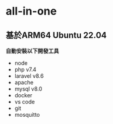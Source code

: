 # all-in-one

## 基於ARM64 Ubuntu 22.04
**自動安裝以下開發工具**
* node
* php v7.4
* laravel v8.6
* apache
* mysql v8.0
* docker
* vs code
* git
* mosquitto
